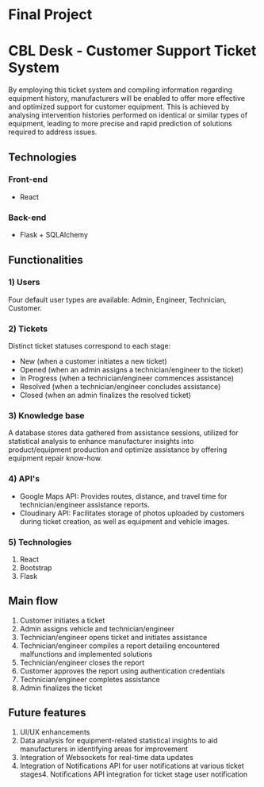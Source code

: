# Final Project
# CBL Desk - Customer Support Ticket System
By employing this ticket system and compiling information regarding equipment history, manufacturers will be enabled to offer more effective and optimized support for customer equipment. This is achieved by analysing intervention histories performed on identical or similar types of equipment, leading to more precise and rapid prediction of solutions required to address issues.

## Technologies
### Front-end
- React
### Back-end
- Flask + SQLAlchemy
## Functionalities

### 1) Users
Four default user types are available: Admin, Engineer, Technician, Customer.

### 2) Tickets
Distinct ticket statuses correspond to each stage:
- New (when a customer initiates a new ticket)
- Opened (when an admin assigns a technician/engineer to the ticket)
- In Progress (when a technician/engineer commences assistance)
- Resolved (when a technician/engineer concludes assistance)
- Closed (when an admin finalizes the resolved ticket)

### 3) Knowledge base
A database stores data gathered from assistance sessions, utilized for statistical analysis to enhance manufacturer insights into product/equipment production and optimize assistance by offering equipment repair know-how.

### 4) API's
- Google Maps API: Provides routes, distance, and travel time for technician/engineer assistance reports.
- Cloudinary API: Facilitates storage of photos uploaded by customers during ticket creation, as well as equipment and vehicle images.

### 5) Technologies
1. React
2. Bootstrap
3. Flask

## Main flow
1) Customer initiates a ticket
2) Admin assigns vehicle and technician/engineer
3) Technician/engineer opens ticket and initiates assistance
4) Technician/engineer compiles a report detailing encountered malfunctions and implemented solutions
5) Technician/engineer closes the report
6) Customer approves the report using authentication credentials
7) Technician/engineer completes assistance
8) Admin finalizes the ticket

## Future features
1. UI/UX enhancements
2. Data analysis for equipment-related statistical insights to aid manufacturers in identifying areas for improvement
3. Integration of Websockets for real-time data updates
4. Integration of Notifications API for user notifications at various ticket stages4. Notifications API integration for ticket stage user notification
